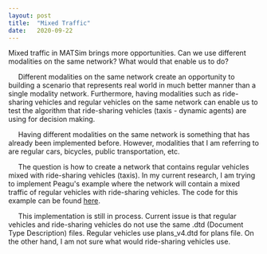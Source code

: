 ```yaml
---
layout: post
title:  "Mixed Traffic"
date:   2020-09-22
---
```


<p class="intro"><span class="dropcap">M</span>ixed traffic in MATSim brings more opportunities. Can we use different modalities on the same network? What would that enable us to do?</p>

<!-- just type out the text without html -->
&nbsp;&nbsp;&nbsp;&nbsp; Different modalities on the same network create an opportunity to building a scenario that represents real world in much better manner than a single modality network.
Furthermore, having modalities such as ride-sharing vehicles and regular vehicles on the same network can enable us to test the algorithm that ride-sharing vehicles (taxis - dynamic agents) are using for decision making.
 
&nbsp;&nbsp;&nbsp;&nbsp; Having different modalities on the same network is something that has already been implemented before. However, modalities that I am referring to are regular cars, bicycles, public transportation, etc. 

&nbsp;&nbsp;&nbsp;&nbsp; The question is how to create a network that contains regular vehicles mixed with ride-sharing vehicles (taxis). In my current research, I am trying to implement Peagu's example where the network will contain
a mixed traffic of regular vehicles with ride-sharing vehicles. The code for this example can be found <a href="https://github.com/NikolaAndro/MATSim" >here</a>.

&nbsp;&nbsp;&nbsp;&nbsp; This implementation is still in process. Current issue is that regular vehicles and ride-sharing vehicles do not use the same .dtd (Document Type Description) files. Regular vehicles use plans_v4.dtd for plans file. 
On the other hand, I am not sure what would ride-sharing vehicles use.
